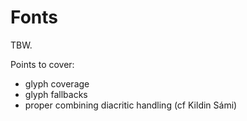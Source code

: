 # Fonts

TBW.

Points to cover:

- glyph coverage
- glyph fallbacks
- proper combining diacritic handling (cf Kildin Sámi)
